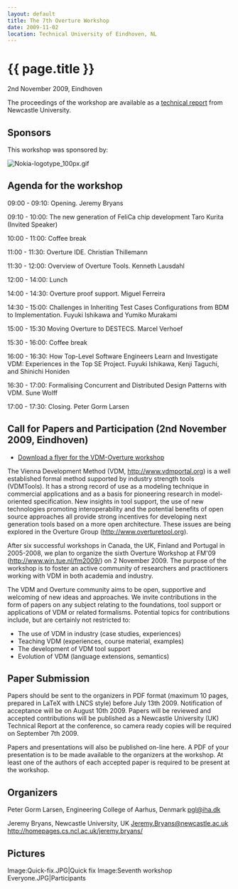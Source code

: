 ```yaml
---
layout: default
title: The 7th Overture Workshop
date: 2009-11-02
location: Technical University of Eindhoven, NL
---
```


# {{ page.title }}

2nd November 2009, Eindhoven

The proceedings of the workshop are available as a [technical
report](http://www.cs.ncl.ac.uk/publications/trs/papers/1177.pdf) from
Newcastle University.

Sponsors
--------

This workshop was sponsored by:

![](Nokia-logotype_100px.gif "Nokia-logotype_100px.gif")

Agenda for the workshop
-----------------------

09:00 - 09:10: Opening. Jeremy Bryans

09:10 - 10:00: The new generation of FeliCa chip development Taro Kurita
(Invited Speaker)

10:00 - 11:00: Coffee break

11:00 - 11:30: Overture IDE. Christian Thillemann

11:30 - 12:00: Overview of Overture Tools. Kenneth Lausdahl

12:00 - 14:00: Lunch

14:00 - 14:30: Overture proof support. Miguel Ferreira

14:30 - 15:00: Challenges in Inheriting Test Cases Configurations from
BDM to Implementation. Fuyuki Ishikawa and Yumiko Murakami

15:00 - 15:30 Moving Overture to DESTECS. Marcel Verhoef

15:30 - 16:00: Coffee break

16:00 - 16:30: How Top-Level Software Engineers Learn and Investigate
VDM: Experiences in the Top SE Project. Fuyuki Ishikawa, Kenji Taguchi,
and Shinichi Honiden

16:30 - 17:00: Formalising Concurrent and Distributed Design Patterns
with VDM. Sune Wolff

17:00 - 17:30: Closing. Peter Gorm Larsen

Call for Papers and Participation (2nd November 2009, Eindhoven)
----------------------------------------------------------------

-   [Download a flyer for the VDM-Overture
    workshop](7/OvertureFlyer.pdf "wikilink")

The Vienna Development Method (VDM, <http://www.vdmportal.org>) is a
well established formal method supported by industry strength tools
(VDMTools). It has a strong record of use as a modeling technique in
commercial applications and as a basis for pioneering research in
model-oriented specification. New insights in tool support, the use of
new technologies promoting interoperability and the potential benefits
of open source approaches all provide strong incentives for developing
next generation tools based on a more open architecture. These issues
are being explored in the Overture Group (http://www.overturetool.org).

After six successful workshops in Canada, the UK, Finland and Portugal
in 2005-2008, we plan to organize the sixth Overture Workshop at FM'09
(http://www.win.tue.nl/fm2009/) on 2 November 2009. The purpose of the
workshop is to foster an active community of researchers and
practitioners working with VDM in both academia and industry.

The VDM and Overture community aims to be open, supportive and welcoming
of new ideas and approaches. We invite contributions in the form of
papers on any subject relating to the foundations, tool support or
applications of VDM or related formalisms. Potential topics for
contributions include, but are certainly not restricted to:

-   The use of VDM in industry (case studies, experiences)
-   Teaching VDM (experiences, course material, examples)
-   The development of VDM tool support
-   Evolution of VDM (language extensions, semantics)

Paper Submission
----------------

Papers should be sent to the organizers in PDF format (maximum 10 pages,
prepared in LaTeX with LNCS style) before July 13th 2009. Notification
of acceptance will be on August 10th 2009. Papers will be reviewed and
accepted contributions will be published as a Newcastle University (UK)
Technical Report at the conference, so camera ready copies will be
required on September 7th 2009.

Papers and presentations will also be published on-line here. A PDF of
your presentation is to be made available to the organizers at the
workshop. At least one of the authors of each accepted paper is required
to be present at the workshop.

Organizers
----------

Peter Gorm Larsen, Engineering College of Aarhus, Denmark pgl@iha.dk

Jeremy Bryans, Newcastle University, UK Jeremy.Bryans@newcastle.ac.uk
<http://homepages.cs.ncl.ac.uk/jeremy.bryans/>

Pictures
--------

Image:Quick-fix.JPG|Quick fix Image:Seventh workshop
Everyone.JPG|Participants

